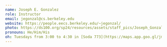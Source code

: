 ```yaml
---
name: Joseph E. Gonzalez
role: Instructor
email: jegonzal@cs.berkeley.edu
website: https://people.eecs.berkeley.edu/~jegonzal/
photo: https://ds100.org/sp24/resources/assets/staff_pics/Joseph_Gonzalez.png
pronouns: He/Him/His
oh: Tuesdays from 3:00 to 4:30 in [Soda 773](https://maps.app.goo.gl/jmNq5VXHH6eivnFs9) (Starting Jan 23rd)
---
```

